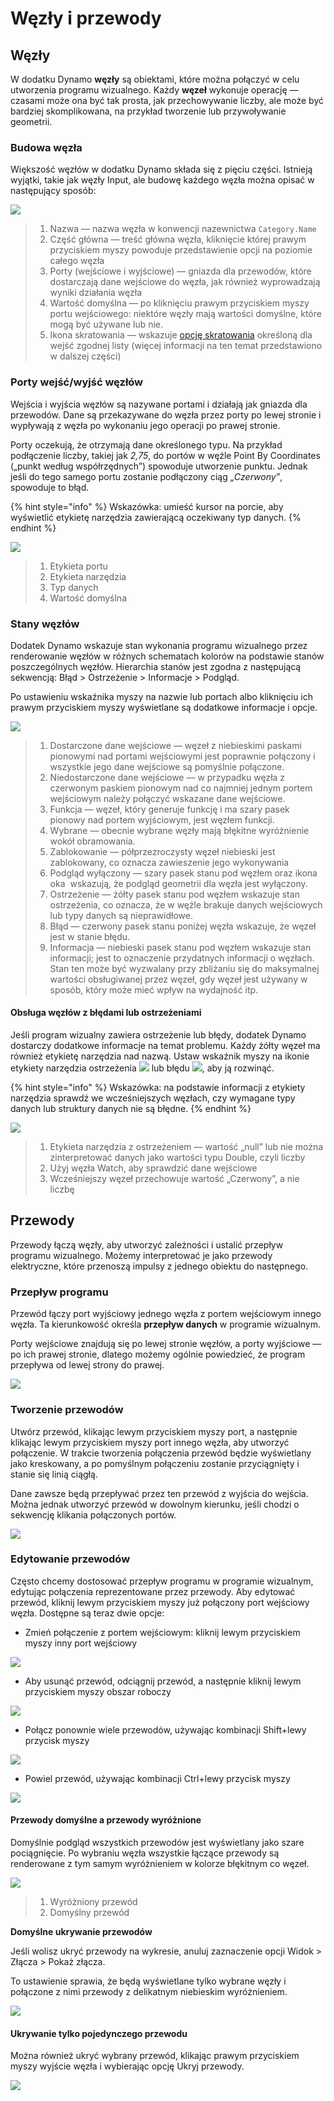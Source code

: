 # Węzły i przewody

## Węzły

W dodatku Dynamo **węzły** są obiektami, które można połączyć w celu utworzenia programu wizualnego. Każdy **węzeł** wykonuje operację — czasami może ona być tak prosta, jak przechowywanie liczby, ale może być bardziej skomplikowana, na przykład tworzenie lub przywoływanie geometrii.

### Budowa węzła

Większość węzłów w dodatku Dynamo składa się z pięciu części. Istnieją wyjątki, takie jak węzły Input, ale budowę każdego węzła można opisać w następujący sposób:

![](images/nodesandwires-nodesanatomy.jpg)

> 1. Nazwa — nazwa węzła w konwencji nazewnictwa `Category.Name`
> 2. Część główna — treść główna węzła, kliknięcie której prawym przyciskiem myszy powoduje przedstawienie opcji na poziomie całego węzła
> 3. Porty (wejściowe i wyjściowe) — gniazda dla przewodów, które dostarczają dane wejściowe do węzła, jak również wyprowadzają wyniki działania węzła
> 4. Wartość domyślna — po kliknięciu prawym przyciskiem myszy portu wejściowego: niektóre węzły mają wartości domyślne, które mogą być używane lub nie.
> 5. Ikona skratowania — wskazuje [opcję skratowania](../5\_essential\_nodes\_and\_concepts/5-4\_designing-with-lists/1-whats-a-list.md#lacing) określoną dla wejść zgodnej listy (więcej informacji na ten temat przedstawiono w dalszej części)

### Porty wejść/wyjść węzłów

Wejścia i wyjścia węzłów są nazywane portami i działają jak gniazda dla przewodów. Dane są przekazywane do węzła przez porty po lewej stronie i wypływają z węzła po wykonaniu jego operacji po prawej stronie.

Porty oczekują, że otrzymają dane określonego typu. Na przykład podłączenie liczby, takiej jak _2,75_, do portów w węźle Point By Coordinates („punkt według współrzędnych”) spowoduje utworzenie punktu. Jednak jeśli do tego samego portu zostanie podłączony ciąg _„Czerwony”_, spowoduje to błąd.

{% hint style="info" %} Wskazówka: umieść kursor na porcie, aby wyświetlić etykietę narzędzia zawierającą oczekiwany typ danych. {% endhint %}

![](images/nodesandwires-nodesinputandtooltip.jpg)

> 1. Etykieta portu
> 2. Etykieta narzędzia
> 3. Typ danych
> 4. Wartość domyślna

### Stany węzłów

Dodatek Dynamo wskazuje stan wykonania programu wizualnego przez renderowanie węzłów w różnych schematach kolorów na podstawie stanów poszczególnych węzłów. Hierarchia stanów jest zgodna z następującą sekwencją: Błąd > Ostrzeżenie > Informacje > Podgląd.

Po ustawieniu wskaźnika myszy na nazwie lub portach albo kliknięciu ich prawym przyciskiem myszy wyświetlane są dodatkowe informacje i opcje.

![](../.gitbook/assets/nodesandwires-nodestates.png)

> 1. Dostarczone dane wejściowe — węzeł z niebieskimi paskami pionowymi nad portami wejściowymi jest poprawnie połączony i wszystkie jego dane wejściowe są pomyślnie połączone.
> 2. Niedostarczone dane wejściowe — w przypadku węzła z czerwonym paskiem pionowym nad co najmniej jednym portem wejściowym należy połączyć wskazane dane wejściowe.
> 3. Funkcja — węzeł, który generuje funkcję i ma szary pasek pionowy nad portem wyjściowym, jest węzłem funkcji.
> 4. Wybrane — obecnie wybrane węzły mają błękitne wyróżnienie wokół obramowania.
> 5. Zablokowanie — półprzezroczysty węzeł niebieski jest zablokowany, co oznacza zawieszenie jego wykonywania
> 6. Podgląd wyłączony — szary pasek stanu pod węzłem oraz ikona oka <img src="images/nodesandwires-previewoff.jpg" alt="" data-size="line"> wskazują, że podgląd geometrii dla węzła jest wyłączony.
> 7. Ostrzeżenie — żółty pasek stanu pod węzłem wskazuje stan ostrzeżenia, co oznacza, że w węźle brakuje danych wejściowych lub typy danych są nieprawidłowe.
> 8. Błąd — czerwony pasek stanu poniżej węzła wskazuje, że węzeł jest w stanie błędu.
> 9. Informacja — niebieski pasek stanu pod węzłem wskazuje stan informacji; jest to oznaczenie przydatnych informacji o węzłach. Stan ten może być wyzwalany przy zbliżaniu się do maksymalnej wartości obsługiwanej przez węzeł, gdy węzeł jest używany w sposób, który może mieć wpływ na wydajność itp.

#### Obsługa węzłów z błędami lub ostrzeżeniami

Jeśli program wizualny zawiera ostrzeżenie lub błędy, dodatek Dynamo dostarczy dodatkowe informacje na temat problemu. Każdy żółty węzeł ma również etykietę narzędzia nad nazwą. Ustaw wskaźnik myszy na ikonie etykiety narzędzia ostrzeżenia ![](images/nodesandwires-nodewarningicon.png) lub błędu ![](images/nodesandwires-nodeerroricon.png), aby ją rozwinąć.

{% hint style="info" %} Wskazówka: na podstawie informacji z etykiety narzędzia sprawdź we wcześniejszych węzłach, czy wymagane typy danych lub struktury danych nie są błędne. {% endhint %}

![](images/nodesandwires-nodeswithwarningtooltip.jpg)

> 1. Etykieta narzędzia z ostrzeżeniem — wartość „null” lub nie można zinterpretować danych jako wartości typu Double, czyli liczby
> 2. Użyj węzła Watch, aby sprawdzić dane wejściowe
> 3. Wcześniejszy węzeł przechowuje wartość „Czerwony”, a nie liczbę

## Przewody

Przewody łączą węzły, aby utworzyć zależności i ustalić przepływ programu wizualnego. Możemy interpretować je jako przewody elektryczne, które przenoszą impulsy z jednego obiektu do następnego.

### Przepływ programu <a href="#program-flow" id="program-flow"></a>

Przewód łączy port wyjściowy jednego węzła z portem wejściowym innego węzła. Ta kierunkowość określa **przepływ danych** w programie wizualnym.

Porty wejściowe znajdują się po lewej stronie węzłów, a porty wyjściowe — po ich prawej stronie, dlatego możemy ogólnie powiedzieć, że program przepływa od lewej strony do prawej.

![](images/nodesandwires-flowofdata.jpg)

### Tworzenie przewodów <a href="#creating-wires" id="creating-wires"></a>

Utwórz przewód, klikając lewym przyciskiem myszy port, a następnie klikając lewym przyciskiem myszy port innego węzła, aby utworzyć połączenie. W trakcie tworzenia połączenia przewód będzie wyświetlany jako kreskowany, a po pomyślnym połączeniu zostanie przyciągnięty i stanie się linią ciągłą.

Dane zawsze będą przepływać przez ten przewód z wyjścia do wejścia. Można jednak utworzyć przewód w dowolnym kierunku, jeśli chodzi o sekwencję klikania połączonych portów.

![](images/nodesandwires-creatingawire.gif)

### Edytowanie przewodów <a href="#editing-wires" id="editing-wires"></a>

Często chcemy dostosować przepływ programu w programie wizualnym, edytując połączenia reprezentowane przez przewody. Aby edytować przewód, kliknij lewym przyciskiem myszy już połączony port wejściowy węzła. Dostępne są teraz dwie opcje:

* Zmień połączenie z portem wejściowym: kliknij lewym przyciskiem myszy inny port wejściowy

![](images/nodesandwires-editwirechangeport(2).gif)

* Aby usunąć przewód, odciągnij przewód, a następnie kliknij lewym przyciskiem myszy obszar roboczy

![](images/nodesandwires-editwiresremove.gif)

* Połącz ponownie wiele przewodów, używając kombinacji Shift+lewy przycisk myszy

![](images/nodesandwires-editmultiports.gif)

* Powiel przewód, używając kombinacji Ctrl+lewy przycisk myszy

![](images/nodesandwires-duplicatewire.gif)

#### Przewody domyślne a przewody wyróżnione <a href="#wire-previews" id="wire-previews"></a>

Domyślnie podgląd wszystkich przewodów jest wyświetlany jako szare pociągnięcie. Po wybraniu węzła wszystkie łączące przewody są renderowane z tym samym wyróżnieniem w kolorze błękitnym co węzeł.

![](images/nodesandwires-defaultvshighlightedwires.jpg)

> 1. Wyróżniony przewód
> 2. Domyślny przewód

**Domyślne ukrywanie przewodów**

Jeśli wolisz ukryć przewody na wykresie, anuluj zaznaczenie opcji Widok > Złącza > Pokaż złącza.

To ustawienie sprawia, że będą wyświetlane tylko wybrane węzły i połączone z nimi przewody z delikatnym niebieskim wyróżnieniem.

![](images/nodesandwires-hidewiressetting(1).gif)

#### Ukrywanie tylko pojedynczego przewodu

Można również ukryć wybrany przewód, klikając prawym przyciskiem myszy wyjście węzła i wybierając opcję Ukryj przewody.

![](images/nodesandwires-hideselectedwire.gif)
